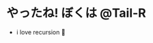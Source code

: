 # やったね! ぼくは @Tail-R
- i love recursion 🌸


<!---
Tail-R/Tail-R is a ✨ special ✨ repository because its `README.md` (this file) appears on your GitHub profile.
You can click the Preview link to take a look at your changes.
--->
